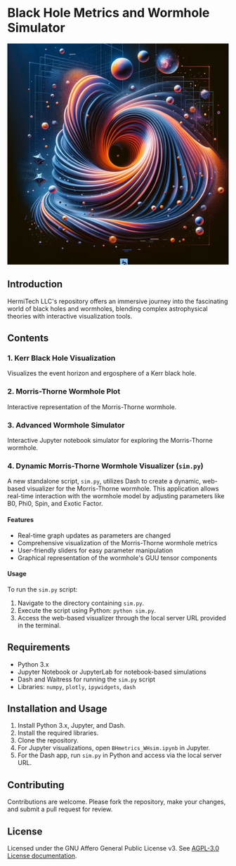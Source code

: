 
# Black Hole Metrics and Wormhole Simulator

![BhWh](https://github.com/HermiTech-LLC/BHmetrics_WHsim/blob/main/BhWh.PNG)

## Introduction

HermiTech LLC's repository offers an immersive journey into the fascinating world of black holes and wormholes, blending complex astrophysical theories with interactive visualization tools.

## Contents

### 1. Kerr Black Hole Visualization
Visualizes the event horizon and ergosphere of a Kerr black hole.

### 2. Morris-Thorne Wormhole Plot
Interactive representation of the Morris-Thorne wormhole.

### 3. Advanced Wormhole Simulator
Interactive Jupyter notebook simulator for exploring the Morris-Thorne wormhole.

### 4. Dynamic Morris-Thorne Wormhole Visualizer (`sim.py`)
A new standalone script, `sim.py`, utilizes Dash to create a dynamic, web-based visualizer for the Morris-Thorne wormhole. This application allows real-time interaction with the wormhole model by adjusting parameters like B0, Phi0, Spin, and Exotic Factor.

#### Features
- Real-time graph updates as parameters are changed
- Comprehensive visualization of the Morris-Thorne wormhole metrics
- User-friendly sliders for easy parameter manipulation
- Graphical representation of the wormhole's GUU tensor components

#### Usage
To run the `sim.py` script:
1. Navigate to the directory containing `sim.py`.
2. Execute the script using Python: `python sim.py`.
3. Access the web-based visualizer through the local server URL provided in the terminal.

## Requirements

- Python 3.x
- Jupyter Notebook or JupyterLab for notebook-based simulations
- Dash and Waitress for running the `sim.py` script
- Libraries: `numpy`, `plotly`, `ipywidgets`, `dash`

## Installation and Usage

1. Install Python 3.x, Jupyter, and Dash.
2. Install the required libraries.
3. Clone the repository.
4. For Jupyter visualizations, open `BHmetrics_WHsim.ipynb` in Jupyter.
5. For the Dash app, run `sim.py` in Python and access via the local server URL.

## Contributing

Contributions are welcome. Please fork the repository, make your changes, and submit a pull request for review.

## License

Licensed under the GNU Affero General Public License v3. See [AGPL-3.0 License documentation](https://www.gnu.org/licenses/agpl-3.0.en.html).